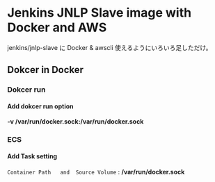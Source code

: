 # Jenkins JNLP Slave image with Docker and AWS

 jenkins/jnlp-slave に
 Docker & awscli 使えるようにいろいろ足しただけ。
 
 ## Dokcer in Docker
 ### Dokcer run
 ####  Add dokcer run option
 **-v /var/run/docker.sock:/var/run/docker.sock**
 
 ### ECS
 #### Add Task setting
 ``Container Path	and  Source Volume`` :  **/var/run/docker.sock**
